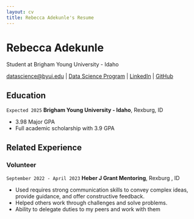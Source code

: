 ```yaml
---
layout: cv
title: Rebecca Adekunle's Resume
---
```

# Rebecca Adekunle
Student at Brigham Young University - Idaho

<div id="webaddress">
<a href="datascience@byui.edu">datascience@byui.edu</a>
| <a href="https://byuidatascience.github.io/development.html">Data Science Program</a>
| <a href="https://www.linkedin.com/groups/13537407/">LinkedIn</a>
| <a href="https://github.com/byuids-resumes">GitHub</a>
</div>

<!-- https://www.monique.tech/the-art-of-markdown -->

## Education

`Expected 2025`
__Brigham Young University - Idaho__, Rexburg, ID

- 3.98 Major GPA
- Full academic scholarship with 3.9 GPA

## Related Experience

### Volunteer

`September 2022 - April 2023`
__Heber J Grant Mentoring__, Rexburg , ID

- Used requires strong communication skills to convey complex ideas, provide guidance, and offer constructive feedback.
- Helped others work through challenges and solve problems.
- Ability to delegate duties to my peers and work with them









<!-- ### Footer

Last updated: May 2013 -->


